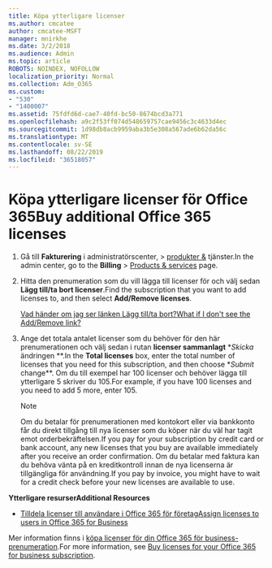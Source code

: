 ```yaml
---
title: Köpa ytterligare licenser
ms.author: cmcatee
author: cmcatee-MSFT
manager: mnirkhe
ms.date: 3/2/2018
ms.audience: Admin
ms.topic: article
ROBOTS: NOINDEX, NOFOLLOW
localization_priority: Normal
ms.collection: Adm_O365
ms.custom:
- "530"
- "1400007"
ms.assetid: 75fdfd6d-cae7-40fd-bc50-8674bcd3a771
ms.openlocfilehash: a9c2f53ff074d548659757cae9456c3c4633d4ec
ms.sourcegitcommit: 1d98db8acb9959aba3b5e308a567ade6b62da56c
ms.translationtype: MT
ms.contentlocale: sv-SE
ms.lasthandoff: 08/22/2019
ms.locfileid: "36518057"
---
```

# <a name="buy-additional-office-365-licenses"></a><span data-ttu-id="71f90-102">Köpa ytterligare licenser för Office 365</span><span class="sxs-lookup"><span data-stu-id="71f90-102">Buy additional Office 365 licenses</span></span>

1. <span data-ttu-id="71f90-103">Gå till **Fakturering** i administratörscenter, \> [produkter &](https://go.microsoft.com/fwlink/p/?linkid=842054) tjänster.</span><span class="sxs-lookup"><span data-stu-id="71f90-103">In the admin center, go to the **Billing** \> [Products & services](https://go.microsoft.com/fwlink/p/?linkid=842054) page.</span></span>

2. <span data-ttu-id="71f90-104">Hitta den prenumeration som du vill lägga till licenser för och välj sedan **Lägg till/ta bort licenser**.</span><span class="sxs-lookup"><span data-stu-id="71f90-104">Find the subscription that you want to add licenses to, and then select **Add/Remove licenses**.</span></span>

    [<span data-ttu-id="71f90-105">Vad händer om jag ser länken Lägg till/ta bort?</span><span class="sxs-lookup"><span data-stu-id="71f90-105">What if I don't see the Add/Remove link?</span></span>](https://docs.microsoft.com/office365/admin/subscriptions-and-billing/buy-licenses#what-if-i-dont-see-the-addremove-licenses-link)

3. <span data-ttu-id="71f90-106">Ange det totala antalet licenser som du behöver för den här prenumerationen och välj sedan i rutan **licenser sammanlagt** \**Skicka* ändringen \*\*.</span><span class="sxs-lookup"><span data-stu-id="71f90-106">In the **Total licenses** box, enter the total number of licenses that you need for this subscription, and then choose \**Submit* change\*\*.</span></span> <span data-ttu-id="71f90-107">Om du till exempel har 100 licenser och behöver lägga till ytterligare 5 skriver du 105.</span><span class="sxs-lookup"><span data-stu-id="71f90-107">For example, if you have 100 licenses and you need to add 5 more, enter 105.</span></span>

    > [!NOTE]
    > <span data-ttu-id="71f90-108">Om du betalar för prenumerationen med kontokort eller via bankkonto får du direkt tillgång till nya licenser som du köper när du väl har tagit emot orderbekräftelsen.</span><span class="sxs-lookup"><span data-stu-id="71f90-108">If you pay for your subscription by credit card or bank account, any new licenses that you buy are available immediately after you receive an order confirmation.</span></span> <span data-ttu-id="71f90-109">Om du betalar med faktura kan du behöva vänta på en kreditkontroll innan de nya licenserna är tillgängliga för användning.</span><span class="sxs-lookup"><span data-stu-id="71f90-109">If you pay by invoice, you might have to wait for a credit check before your new licenses are available to use.</span></span>
  
<span data-ttu-id="71f90-110">**Ytterligare resurser**</span><span class="sxs-lookup"><span data-stu-id="71f90-110">**Additional Resources**</span></span>

- [<span data-ttu-id="71f90-111">Tilldela licenser till användare i Office 365 för företag</span><span class="sxs-lookup"><span data-stu-id="71f90-111">Assign licenses to users in Office 365 for Business</span></span>](https://docs.microsoft.com/office365/admin/subscriptions-and-billing/assign-licenses-to-users)

<span data-ttu-id="71f90-112">Mer information finns i [köpa licenser för din Office 365 för business-prenumeration](https://docs.microsoft.com/office365/admin/subscriptions-and-billing/buy-licenses).</span><span class="sxs-lookup"><span data-stu-id="71f90-112">For more information, see [Buy licenses for your Office 365 for business subscription](https://docs.microsoft.com/office365/admin/subscriptions-and-billing/buy-licenses).</span></span>
